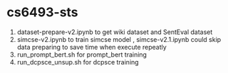 # cs6493-sts

1. dataset-prepare-v2.ipynb to get wiki dataset and SentEval dataset
2. simcse-v2.ipynb to train simcse model , simcse-v2.1.ipynb could skip data preparing to save time when execute repeatly
3. run_prompt_bert.sh for prompt_bert training
4. run_dcpsce_unsup.sh for dcpsce training
